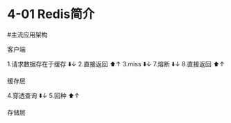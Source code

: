 # 4-01 Redis简介

#主流应用架构

客户端

1.请求数据存在于缓存 ⬇️↓
2.直接返回 ⬆️↑
3.miss ⬇️↓
7.熔断 ⬇️↓
8.直接返回 ⬆️↑

缓存层

4.穿透查询 ⬇️↓
5.回种 ⬆️↑

存储层
